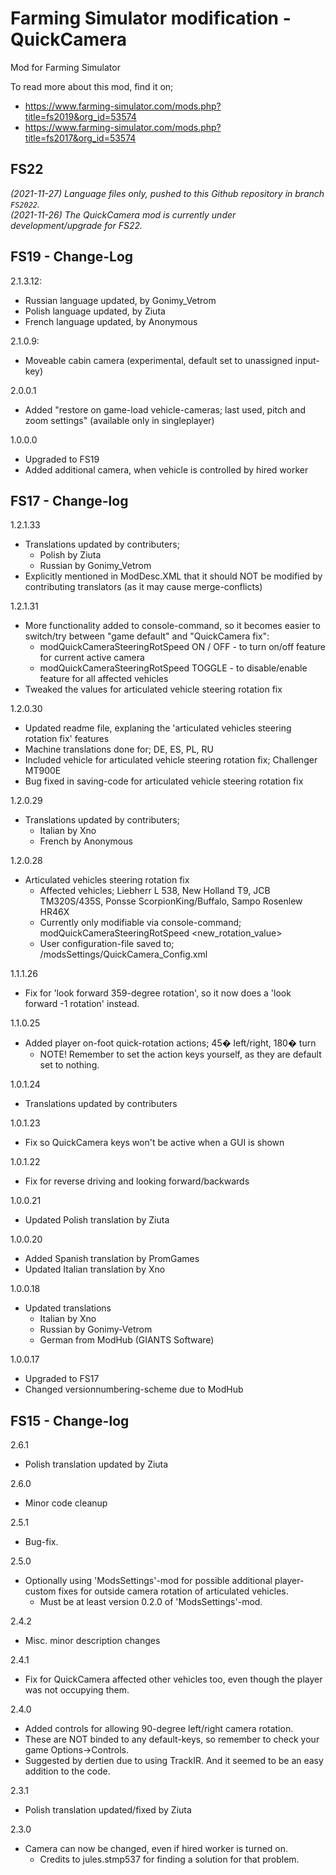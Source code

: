 # Farming Simulator modification - QuickCamera

Mod for Farming Simulator

To read more about this mod, find it on;
- https://www.farming-simulator.com/mods.php?title=fs2019&org_id=53574
- https://www.farming-simulator.com/mods.php?title=fs2017&org_id=53574

## FS22

_(2021-11-27) Language files only, pushed to this Github repository in branch `FS2022`._  
_(2021-11-26) The QuickCamera mod is currently under development/upgrade for FS22._


## FS19 - Change-Log

2.1.3.12:
- Russian language updated, by Gonimy_Vetrom
- Polish language updated, by Ziuta
- French language updated, by Anonymous

2.1.0.9:
- Moveable cabin camera (experimental, default set to unassigned input-key)

2.0.0.1
- Added "restore on game-load vehicle-cameras; last used, pitch and zoom settings" (available only in singleplayer)

1.0.0.0
- Upgraded to FS19
- Added additional camera, when vehicle is controlled by hired worker


## FS17 - Change-log

1.2.1.33
- Translations updated by contributers;
  - Polish by Ziuta
  - Russian by Gonimy_Vetrom
- Explicitly mentioned in ModDesc.XML that it should NOT be modified by contributing translators (as it may cause merge-conflicts)

1.2.1.31
- More functionality added to console-command, so it becomes easier to switch/try between "game default" and "QuickCamera fix":
  - modQuickCameraSteeringRotSpeed ON / OFF - to turn on/off feature for current active camera
  - modQuickCameraSteeringRotSpeed TOGGLE - to disable/enable feature for all affected vehicles
- Tweaked the values for articulated vehicle steering rotation fix

1.2.0.30
- Updated readme file, explaning the 'articulated vehicles steering rotation fix' features
- Machine translations done for; DE, ES, PL, RU
- Included vehicle for articulated vehicle steering rotation fix; Challenger MT900E
- Bug fixed in saving-code for articulated vehicle steering rotation fix

1.2.0.29
- Translations updated by contributers;
  - Italian by Xno
  - French by Anonymous

1.2.0.28
- Articulated vehicles steering rotation fix
  - Affected vehicles; Liebherr L 538, New Holland T9, JCB TM320S/435S, Ponsse ScorpionKing/Buffalo, Sampo Rosenlew HR46X
  - Currently only modifiable via console-command; modQuickCameraSteeringRotSpeed <new_rotation_value>
  - User configuration-file saved to; /modsSettings/QuickCamera_Config.xml

1.1.1.26
- Fix for 'look forward 359-degree rotation', so it now does a 'look forward -1 rotation' instead.

1.1.0.25
- Added player on-foot quick-rotation actions; 45� left/right, 180� turn
  - NOTE! Remember to set the action keys yourself, as they are default set to nothing.

1.0.1.24
- Translations updated by contributers

1.0.1.23
- Fix so QuickCamera keys won't be active when a GUI is shown

1.0.1.22
- Fix for reverse driving and looking forward/backwards

1.0.0.21
- Updated Polish translation by Ziuta

1.0.0.20
- Added Spanish translation by PromGames
- Updated Italian translation by Xno

1.0.0.18
- Updated translations
  - Italian by Xno
  - Russian by Gonimy-Vetrom
  - German from ModHub (GIANTS Software)

1.0.0.17
- Upgraded to FS17
- Changed versionnumbering-scheme due to ModHub


## FS15 - Change-log

2.6.1
- Polish translation updated by Ziuta

2.6.0
- Minor code cleanup

2.5.1
- Bug-fix.

2.5.0
- Optionally using 'ModsSettings'-mod for possible additional player-custom fixes for outside camera rotation of articulated vehicles.
  - Must be at least version 0.2.0 of 'ModsSettings'-mod.

2.4.2
- Misc. minor description changes

2.4.1
- Fix for QuickCamera affected other vehicles too, even though the player was not occupying them.

2.4.0
- Added controls for allowing 90-degree left/right camera rotation.
 - These are NOT binded to any default-keys, so remember to check your game Options->Controls.
 - Suggested by dertien due to using TrackIR. And it seemed to be an easy addition to the code.

2.3.1
- Polish translation updated/fixed by Ziuta

2.3.0
- Camera can now be changed, even if hired worker is turned on.
  - Credits to jules.stmp537 for finding a solution for that problem.
